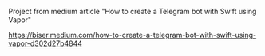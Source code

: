 Project from medium article "How to create a Telegram bot with Swift using Vapor"

https://biser.medium.com/how-to-create-a-telegram-bot-with-swift-using-vapor-d302d27b4844
